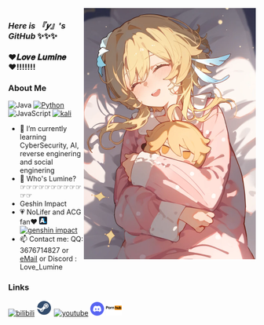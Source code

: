 <img width="350px" align="right" src="https://raw.githubusercontent.com/Love-Lumine/Love-Lumine/refs/heads/main/1731426892115.png"/>

###       ***Here is 『𝒚』's GitHub*** ✨✨✨

<h3>❤𝑳𝒐𝒗𝒆 𝑳𝒖𝒎𝒊𝒏𝒆❤!!!!!!!</h3>

###       About Me
![Java](https://img.shields.io/badge/-Java-007396?style=flat-square&logo=java&logoColor=ffffff)
[![Python](https://img.shields.io/badge/-Python-3776AB?style=flat-square&logo=python&logoColor=ffffff)](https://www.python.org/)
![JavaScript](https://img.shields.io/badge/JavaScript-F7DF1E?style=flat-square&logo=JavaScript&logoColor=ffffff)
[![kali](https://img.shields.io/badge/-Linux-333333?style=flat-square&logo=linux&logoColor=white)](https://kali.org/)
- 👣 I’m currently learning CyberSecurity, AI, reverse enginering and social enginering
- 💝 Who's Lumine?      ☞☞☞☞☞☞☞☞☞☞☞☞
- Geshin Impact
- 💗 NoLifer and ACG fan❤  [![anilist](https://github.com/Love-Lumine/Love-Lumine/blob/main/favicon-16x16.png?raw=true)](https://anilist.co/user/LoveLumine) [![genshin impact](https://genshin.hoyoverse.com/favicon.ico)](https://download-porter.hoyoverse.com/download-porter/2025/05/16/GenshinImpact_install_202504281702.exe?trace_key=GenshinImpact_install_ua_832f0633fef7)
- 📫 Contact me: QQ: 3676714827 or [eMail](LoveLumine@hotmail.com) or Discord : Love_Lumine

###   Links

[![bilibili](https://i0.hdslb.com/bfs/static/jinkela/long/images/favicon.ico)](https://space.bilibili.com/3461566580132257)
[![steam](https://raw.githubusercontent.com/Love-Lumine/Love-Lumine/refs/heads/main/steam-icon.png)](https://steamcommunity.com/id/Love_Lumine)
[![youtube](https://www.youtube.com/s/desktop/d96517c3/img/logos/favicon_32x32.png)](https://youtube.com/@Love_Lumine)
[![discord](https://raw.githubusercontent.com/Love-Lumine/Love-Lumine/refs/heads/main/discord.png)](https://discord.gg/username:Love_Lumine)
[![pronhub](https://raw.githubusercontent.com/Love-Lumine/Love-Lumine/refs/heads/main/7150904_pornhub_official_logo_icon.png)](https://www.bilibili.com/video/BV1bi421h79s)
